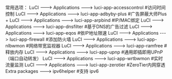 常用选项：
LuCI ---> Applications ---> luci-app-accesscontrol #访问时间控制
LuCI ---> Applications ---> luci-app-adbyby-plus   #广告屏蔽大师Plus +
LuCI ---> Applications ---> luci-app-arpbind       #IP/MAC绑定
LuCI ---> Applications ---> luci-app-dnsfilter     #基于DNS的广告过滤
LuCI ---> Applications ---> luci-app-eqos          #依IP地址限速
LuCI ---> Applications ---> luci-app-firewall      #添加防火墙
LuCI ---> Applications ---> luci-app-nlbwmon       #网络带宽监视器
LuCI ---> Applications ---> luci-app-ramfree       #释放内存
LuCI ---> Applications ---> luci-app-upnp          #通用即插即用UPnP（端口自动转发）
LuCI ---> Applications ---> luci-app-wrtbwmon      #实时流量监测
LuCI ---> Applications ---> luci-app-zerotier      #ZeroTier内网穿透
Extra packages ---> ipv6helper                     #支持 ipv6
